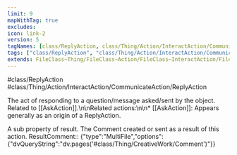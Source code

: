 ```yaml
---
limit: 9
mapWithTag: true
excludes:
icon: link-2
version: 5
tagNames: [class/ReplyAction, class/Thing/Action/InteractAction/CommunicateAction/ReplyAction, schema-org/ReplyAction]
tags: ["class/ReplyAction", "class/Thing/Action/InteractAction/CommunicateAction/ReplyAction"]
extends: FileClass~Thing/FileClass~Action/FileClass~InteractAction/FileClass~CommunicateAction
---
```


#class/ReplyAction
#class/Thing/Action/InteractAction/CommunicateAction/ReplyAction


The act of responding to a question/message asked/sent by the object. Related to [[AskAction]].\n\nRelated actions:\n\n\* [[AskAction]]: Appears generally as an origin of a ReplyAction.


A sub property of result. The Comment created or sent as a result of this action.
ResultComment:: {"type":"MultiFile","options":{"dvQueryString":"dv.pages('#class/Thing/CreativeWork/Comment')"}}
